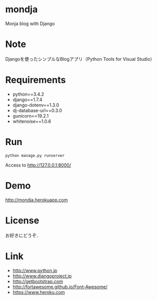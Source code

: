 # mondja
Monja blog with Django

# Note
Djangoを使ったシンプルなBlogアプリ（Python Tools for Visual Studio）

# Requirements
* python==3.4.2
* django==1.7.4
* django-dotenv==1.3.0
* dj-database-url==0.3.0
* gunicorn==19.2.1
* whitenoise==1.0.6

# Run
~~~
python manage.py runserver
~~~
Access to http://127.0.0.1:8000/

# Demo
http://mondja.herokuapp.com

# License
お好きにどうぞ．

# Link
* http://www.python.jp
* http://www.djangoproject.jp
* http://getbootstrap.com
* http://fortawesome.github.io/Font-Awesome/
* https://www.heroku.com
